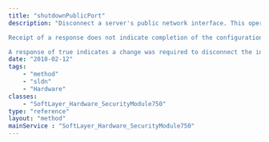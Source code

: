```yaml
---
title: "shutdownPublicPort"
description: "Disconnect a server's public network interface. This operation is an alias for [SoftLayer_Hardware_Server::setPublicNetworkInterfaceSpeed](/reference/services/SoftLayer_Hardware_Server/setPublicNetworkInterfaceSpeed) with a $newSpeed of 0 and unspecified $redundancy. 

Receipt of a response does not indicate completion of the configuration change. Any subsequent attempts to request the interface change speed or state, while changes are pending, will result in a busy error. 

A response of true indicates a change was required to disconnect the interface; thus changes are pending. A response of false indicates the interface was already disconnected, and thus no changes are pending. "
date: "2018-02-12"
tags:
    - "method"
    - "sldn"
    - "Hardware"
classes:
    - "SoftLayer_Hardware_SecurityModule750"
type: "reference"
layout: "method"
mainService : "SoftLayer_Hardware_SecurityModule750"
---
```

